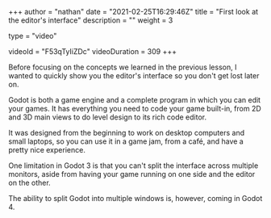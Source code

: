 +++
author = "nathan"
date = "2021-02-25T16:29:46Z"
title = "First look at the editor's interface"
description = ""
weight = 3

type = "video"

videoId = "F53qTyIiZDc"
videoDuration = 309
+++

Before focusing on the concepts we learned in the previous lesson, I wanted to quickly show you the editor's interface so you don't get lost later on.

Godot is both a game engine and a complete program in which you can edit your games. It has everything you need to code your game built-in, from 2D and 3D main views to do level design to its rich code editor.

It was designed from the beginning to work on desktop computers and small laptops, so you can use it in a game jam, from a café, and have a pretty nice experience.

One limitation in Godot 3 is that you can't split the interface across multiple monitors, aside from having your game running on one side and the editor on the other.

The ability to split Godot into multiple windows is, however, coming in Godot 4.
